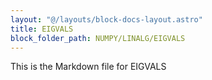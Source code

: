 ```yaml
---
layout: "@/layouts/block-docs-layout.astro"
title: EIGVALS
block_folder_path: NUMPY/LINALG/EIGVALS
---
```


This is the Markdown file for EIGVALS

